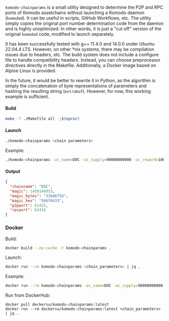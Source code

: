 `komodo-chainparams` is a small utility designed to determine the P2P and RPC ports of Komodo assetchains without launching a Komodo daemon (`komodod`). It can be useful in scripts, GitHub Workflows, etc. The utility simply copies the original port number determination code from the daemon and is highly unoptimized. In other words, it is just a "cut off" version of the original `komodod` code, modified to launch separately.

It has been successfully tested with g++ 11.4.0 and 14.0.0 under Ubuntu 22.04.4 LTS. However, on other *nix systems, there may be compilation issues due to headers, etc. The build system does not include a configure file to handle compatibility headers. Instead, you can choose preprocessor directives directly in the Makefile. Additionally, a Docker image based on Alpine Linux is provided.

In the future, it would be better to rewrite it in Python, as the algorithm is simply the concatenation of byte representations of parameters and hashing the resulting string (`extrabuf`). However, for now, this working example is sufficient.

#### Build

```bash
make -f ./Makefile all -j$(nproc)
```

#### Launch

```bash
./komodo-chainparams <chain parameters>
```
Example:
```bash
./komodo-chainparams -ac_name=DOC -ac_supply=90000000000 -ac_reward=100000000 -ac_cc=3 -ac_staked=10 -addnode=65.21.77.109 -addnode=65.21.51.47 -addnode=209.222.101.247 -addnode=103.195.100.32 | jq .
```

#### Output

```json
{
  "chainname": "DOC",
  "magic": 1450148915,
  "magic_bytes": "33846f56",
  "magic_hex": "566f8433",
  "p2pport": 62415,
  "rpcport": 62416
}
```

### Docker

Build:

```bash
docker build --no-cache -t komodo-chainparams .
```

Launch:

```bash
docker run --rm komodo-chainparams <chain_parameters> | jq .
```
Example:
```bash
docker run --rm komodo-chainparams -ac_name=DOC -ac_supply=90000000000 -ac_reward=100000000 -ac_cc=3 -ac_staked=10 -addnode=65.21.77.109 -addnode=65.21.51.47 -addnode=209.222.101.247 -addnode=103.195.100.32 | jq .
```

Run from DockerHub:

```
docker pull deckersu/komodo-chainparams:latest
docker run --rm deckersu/komodo-chainparams:latest <chain_parameters> | jq .
```
